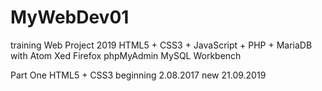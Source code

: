 # MyWebDev01
training Web Project 2019
HTML5 + CSS3 + JavaScript + PHP + MariaDB
with Atom Xed Firefox phpMyAdmin MySQL Workbench

Part One HTML5 + CSS3
beginning 2.08.2017  new 21.09.2019
